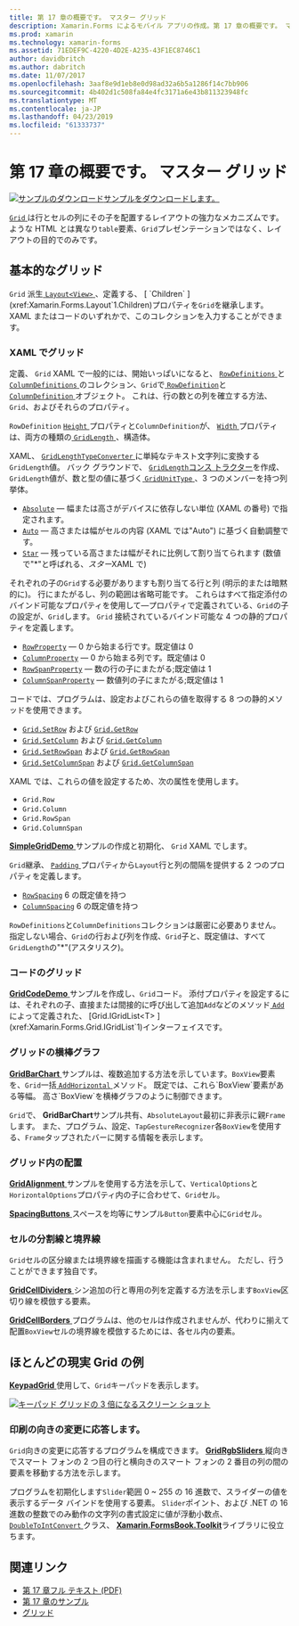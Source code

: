 ```yaml
---
title: 第 17 章の概要です。 マスター グリッド
description: Xamarin.Forms によるモバイル アプリの作成。第 17 章の概要です。 マスター グリッド
ms.prod: xamarin
ms.technology: xamarin-forms
ms.assetid: 71EDEF9C-4220-4D2E-A235-43F1EC8746C1
author: davidbritch
ms.author: dabritch
ms.date: 11/07/2017
ms.openlocfilehash: 3aaf8e9d1eb8e0d98ad32a6b5a1286f14c7bb906
ms.sourcegitcommit: 4b402d1c508fa84e4fc3171a6e43b811323948fc
ms.translationtype: MT
ms.contentlocale: ja-JP
ms.lasthandoff: 04/23/2019
ms.locfileid: "61333737"
---
```

# <a name="summary-of-chapter-17-mastering-the-grid"></a>第 17 章の概要です。 マスター グリッド

[![サンプルのダウンロード](~/media/shared/download.png)サンプルをダウンロードします。](https://github.com/xamarin/xamarin-forms-book-samples/tree/master/Chapter17)

[ `Grid` ](xref:Xamarin.Forms.Grid)は行とセルの列にその子を配置するレイアウトの強力なメカニズムです。 ような HTML とは異なり`table`要素、`Grid`プレゼンテーションではなく、レイアウトの目的でのみです。

## <a name="the-basic-grid"></a>基本的なグリッド

`Grid` 派生[ `Layout<View>` ](xref:Xamarin.Forms.Layout`1)、定義する、 [ `Children` ](xref:Xamarin.Forms.Layout`1.Children)プロパティを`Grid`を継承します。 XAML またはコードのいずれかで、このコレクションを入力することができます。

### <a name="the-grid-in-xaml"></a>XAML でグリッド

定義、 `Grid` XAML で一般的には、開始いっぱいになると、 [ `RowDefinitions` ](xref:Xamarin.Forms.Grid.RowDefinitions)と[ `ColumnDefinitions` ](xref:Xamarin.Forms.Grid.ColumnDefinitions)のコレクション、`Grid`で[ `RowDefinition`](xref:Xamarin.Forms.RowDefinition)と[ `ColumnDefinition` ](xref:Xamarin.Forms.ColumnDefinition)オブジェクト。 これは、行の数との列を確立する方法、 `Grid`、およびそれらのプロパティ。

`RowDefinition` [ `Height` ](xref:Xamarin.Forms.RowDefinition.Height)プロパティと`ColumnDefinition`が、 [ `Width` ](xref:Xamarin.Forms.ColumnDefinition.Width)プロパティは、両方の種類の[ `GridLength` ](xref:Xamarin.Forms.GridLength)、構造体。

XAML、 [ `GridLengthTypeConverter` ](xref:Xamarin.Forms.GridLengthTypeConverter)に単純なテキスト文字列に変換する`GridLength`値。 バック グラウンドで、 [ `GridLength`コンス トラクター](xref:Xamarin.Forms.GridLength.%23ctor(System.Double,Xamarin.Forms.GridUnitType))を作成、`GridLength`値が、数と型の値に基づく[ `GridUnitType` ](xref:Xamarin.Forms.GridUnitType)、3 つのメンバーを持つ列挙体。

- [`Absolute`](xref:Xamarin.Forms.GridUnitType.Absolute) &mdash; 幅または高さがデバイスに依存しない単位 (XAML の番号) で指定されます。
- [`Auto`](xref:Xamarin.Forms.GridUnitType.Auto) &mdash; 高さまたは幅がセルの内容 (XAML では"Auto") に基づく自動調整です。
- [`Star`](xref:Xamarin.Forms.GridUnitType.Star) &mdash; 残っている高さまたは幅がそれに比例して割り当てられます (数値で"\*"と呼ばれる、*スター*XAML で)

それぞれの子の`Grid`する必要がありますも割り当てる行と列 (明示的または暗黙的に)。 行にまたがるし、列の範囲は省略可能です。 これらはすべて指定添付のバインド可能なプロパティを使用して&mdash;プロパティで定義されている、`Grid`の子の設定が、`Grid`します。 `Grid` 接続されているバインド可能な 4 つの静的プロパティを定義します。

- [`RowProperty`](xref:Xamarin.Forms.Grid.RowProperty) &mdash; 0 から始まる行です。既定値は 0
- [`ColumnProperty`](xref:Xamarin.Forms.Grid.ColumnProperty) &mdash; 0 から始まる列です。既定値は 0
- [`RowSpanProperty`](xref:Xamarin.Forms.Grid.RowSpanProperty) &mdash; 数の行の子にまたがる;既定値は 1
- [`ColumnSpanProperty`](xref:Xamarin.Forms.Grid.ColumnSpanProperty) &mdash; 数値列の子にまたがる;既定値は 1

コードでは、プログラムは、設定およびこれらの値を取得する 8 つの静的メソッドを使用できます。

- [`Grid.SetRow`](xref:Xamarin.Forms.Grid.SetRow(Xamarin.Forms.BindableObject,System.Int32)) および [`Grid.GetRow`](xref:Xamarin.Forms.Grid.GetRow(Xamarin.Forms.BindableObject))
- [`Grid.SetColumn`](xref:Xamarin.Forms.Grid.SetColumn(Xamarin.Forms.BindableObject,System.Int32)) および [`Grid.GetColumn`](xref:Xamarin.Forms.Grid.GetColumn(Xamarin.Forms.BindableObject))
- [`Grid.SetRowSpan`](xref:Xamarin.Forms.Grid.SetRowSpan(Xamarin.Forms.BindableObject,System.Int32)) および [`Grid.GetRowSpan`](xref:Xamarin.Forms.Grid.GetRowSpan(Xamarin.Forms.BindableObject))
- [`Grid.SetColumnSpan`](xref:Xamarin.Forms.Grid.SetColumnSpan(Xamarin.Forms.BindableObject,System.Int32)) および [`Grid.GetColumnSpan`](xref:Xamarin.Forms.Grid.GetColumnSpan(Xamarin.Forms.BindableObject))

XAML では、これらの値を設定するため、次の属性を使用します。

- `Grid.Row`
- `Grid.Column`
- `Grid.RowSpan`
- `Grid.ColumnSpan`

[ **SimpleGridDemo** ](https://github.com/xamarin/xamarin-forms-book-samples/tree/master/Chapter17/SimpleGridDemo)サンプルの作成と初期化、 `Grid` XAML でします。

`Grid`継承、 [ `Padding` ](xref:Xamarin.Forms.Layout.Padding)プロパティから`Layout`行と列の間隔を提供する 2 つのプロパティを定義します。

- [`RowSpacing`](xref:Xamarin.Forms.Grid.RowSpacing) 6 の既定値を持つ
- [`ColumnSpacing`](xref:Xamarin.Forms.Grid.ColumnSpacing) 6 の既定値を持つ

`RowDefinitions`と`ColumnDefinitions`コレクションは厳密に必要ありません。 指定しない場合、`Grid`の行および列を作成、`Grid`子と、既定値は、すべて`GridLength`の"\*"(アスタリスク)。

### <a name="the-grid-in-code"></a>コードのグリッド

[ **GridCodeDemo** ](https://github.com/xamarin/xamarin-forms-book-samples/tree/master/Chapter17/GridCodeDemo)サンプルを作成し、`Grid`コード。 添付プロパティを設定するには、それぞれの子、直接または間接的に呼び出して追加`Add`などのメソッド[ `Add` ](xref:Xamarin.Forms.Grid.IGridList`1.Add*)によって定義された、 [Grid.IGridList<T> ](xref:Xamarin.Forms.Grid.IGridList`1)インターフェイスです。

### <a name="the-grid-bar-chart"></a>グリッドの横棒グラフ

[ **GridBarChart** ](https://github.com/xamarin/xamarin-forms-book-samples/tree/master/Chapter17/GridBarChart)サンプルは、複数追加する方法を示しています。`BoxView`要素を、`Grid`一括[ `AddHorizontal` ](xref:Xamarin.Forms.Grid.IGridList`1.AddHorizontal*)メソッド。 既定では、これら`BoxView`要素がある等幅。 高さ`BoxView`を横棒グラフのように制御できます。

`Grid`で、 **GridBarChart**サンプル共有、`AbsoluteLayout`最初に非表示に親`Frame`します。 また、プログラム、設定、`TapGestureRecognizer`各`BoxView`を使用する、`Frame`タップされたバーに関する情報を表示します。

### <a name="alignment-in-the-grid"></a>グリッド内の配置

[ **GridAlignment** ](https://github.com/xamarin/xamarin-forms-book-samples/tree/master/Chapter17/GridAlignment)サンプルを使用する方法を示して、`VerticalOptions`と`HorizontalOptions`プロパティ内の子に合わせて、`Grid`セル。

[ **SpacingButtons** ](https://github.com/xamarin/xamarin-forms-book-samples/tree/master/Chapter17/SpacingButtons)スペースを均等にサンプル`Button`要素中心に`Grid`セル。

### <a name="cell-dividers-and-borders"></a>セルの分割線と境界線

`Grid`セルの区分線または境界線を描画する機能は含まれません。 ただし、行うことができます独自です。

[ **GridCellDividers** ](https://github.com/xamarin/xamarin-forms-book-samples/tree/master/Chapter17/GridCellDividers)シン追加の行と専用の列を定義する方法を示します`BoxView`区切り線を模倣する要素。

[ **GridCellBorders** ](https://github.com/xamarin/xamarin-forms-book-samples/tree/master/Chapter17/GridCellBorders)プログラムは、他のセルは作成されませんが、代わりに揃えて配置`BoxView`セルの境界線を模倣するためには、各セル内の要素。

## <a name="almost-real-life-grid-examples"></a>ほとんどの現実 Grid の例

[ **KeypadGrid** ](https://github.com/xamarin/xamarin-forms-book-samples/tree/master/Chapter17/KeypadGrid)使用して、`Grid`キーパッドを表示します。

[![キーパッド グリッドの 3 倍になるスクリーン ショット](images/ch17fg12-small.png "キーパッド グリッド")](images/ch17fg12-large.png#lightbox "キーパッド グリッド")

### <a name="responding-to-orientation-changes"></a>印刷の向きの変更に応答します。

`Grid`向きの変更に応答するプログラムを構成できます。 [ **GridRgbSliders** ](https://github.com/xamarin/xamarin-forms-book-samples/tree/master/Chapter17/GridRgbSliders)縦向きでスマート フォンの 2 つ目の行と横向きのスマート フォンの 2 番目の列の間の要素を移動する方法を示します。

プログラムを初期化します`Slider`範囲 0 ~ 255 の 16 進数で、スライダーの値を表示するデータ バインドを使用する要素。 `Slider`ポイント、および .NET の 16 進数の整数でのみ動作の文字列の書式設定に値が浮動小数点、 [ `DoubleToIntConvert` ](https://github.com/xamarin/xamarin-forms-book-samples/blob/master/Libraries/Xamarin.FormsBook.Toolkit/Xamarin.FormsBook.Toolkit/DoubleToIntConverter.cs)クラス、 [ **Xamarin.FormsBook.Toolkit**](https://github.com/xamarin/xamarin-forms-book-samples/tree/master/Libraries/Xamarin.FormsBook.Toolkit)ライブラリに役立ちます。



## <a name="related-links"></a>関連リンク

- [第 17 章フル テキスト (PDF)](https://download.xamarin.com/developer/xamarin-forms-book/XamarinFormsBook-Ch17-Apr2016.pdf)
- [第 17 章のサンプル](https://github.com/xamarin/xamarin-forms-book-samples/tree/master/Chapter17)
- [グリッド](~/xamarin-forms/user-interface/layouts/grid.md)
